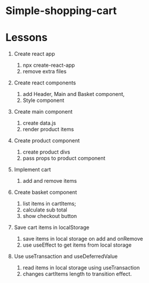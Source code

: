 # Simple-shopping-cart


# Lessons

1. Create react app
    1. npx create-react-app
    2. remove extra files

2. Create react components
    1. add Header, Main and Basket component,
    2. Style component

3. Create main component
    1. create data.js
    2. render product items

4. Create product component
    1. create product divs
    2. pass props to product component

5. Implement cart
    1. add and remove items

6. Create basket component
    1. list items in cartItems;
    2. calculate sub total
    3. show checkout button 

7. Save cart items in localStorage
    1. save items in local storage on add and onRemove
    2. use useEffect to get items from local storage

8. Use useTransaction and useDeferredValue
    1. read items in local storage using useTransaction
    2. changes cartItems length to transition effect.